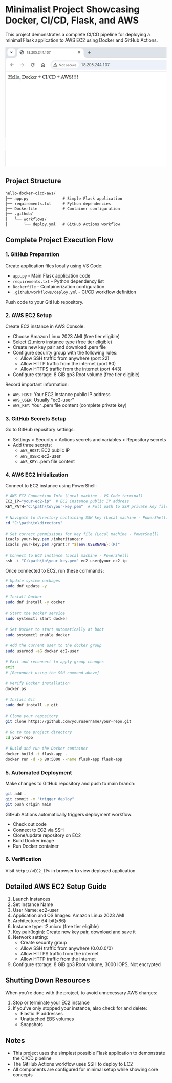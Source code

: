 # Minimalist Project Showcasing Docker, CI/CD, Flask, and AWS

This project demonstrates a complete CI/CD pipeline for deploying a minimal Flask application to AWS EC2 using Docker and GitHub Actions.

![Deployed Application](https://github.com/AD2000X/docker_cicd_awsec2/blob/main/images/successfully%20deploy.jpg)

## Project Structure

```
hello-docker-cicd-aws/
├── app.py               # Simple Flask application
├── requirements.txt     # Python dependencies
├── Dockerfile           # Container configuration
├── .github/
│   └── workflows/
│       └── deploy.yml   # GitHub Actions workflow
```

## Complete Project Execution Flow

### 1. GitHub Preparation

Create application files locally using VS Code:

- `app.py` - Main Flask application code
- `requirements.txt` - Python dependency list 
- `Dockerfile` - Containerization configuration
- `.github/workflows/deploy.yml` - CI/CD workflow definition

Push code to your GitHub repository.

### 2. AWS EC2 Setup

Create EC2 instance in AWS Console:

- Choose Amazon Linux 2023 AMI (free tier eligible)
- Select t2.micro instance type (free tier eligible)
- Create new key pair and download .pem file
- Configure security group with the following rules:
  - Allow SSH traffic from anywhere (port 22)
  - Allow HTTP traffic from the internet (port 80)
  - Allow HTTPS traffic from the internet (port 443)
- Configure storage: 8 GiB gp3 Root volume (free tier eligible)

Record important information:
- `AWS_HOST`: Your EC2 instance public IP address
- `AWS_USER`: Usually "ec2-user"
- `AWS_KEY`: Your .pem file content (complete private key)

### 3. GitHub Secrets Setup

Go to GitHub repository settings:
- Settings > Security > Actions secrets and variables > Repository secrets
- Add three secrets:
  - `AWS_HOST`: EC2 public IP
  - `AWS_USER`: ec2-user
  - `AWS_KEY`: .pem file content

### 4. AWS EC2 Initialization

Connect to EC2 instance using PowerShell:

```powershell
# AWS EC2 Connection Info (Local machine - VS Code terminal)
EC2_IP="your-ec2-ip"  # EC2 instance public IP address
KEY_PATH="C:\path\to\your-key.pem"  # Full path to SSH private key file

# Navigate to directory containing SSH key (Local machine - PowerShell)
cd "C:\path\to\directory"

# Set correct permissions for key file (Local machine - PowerShell)
icacls your-key.pem /inheritance:r
icacls your-key.pem /grant:r "${env:USERNAME}:(R)"

# Connect to EC2 instance (Local machine - PowerShell)
ssh -i "C:\path\to\your-key.pem" ec2-user@your-ec2-ip
```

Once connected to EC2, run these commands:

```bash
# Update system packages
sudo dnf update -y

# Install Docker
sudo dnf install -y docker

# Start the Docker service
sudo systemctl start docker

# Set Docker to start automatically at boot
sudo systemctl enable docker

# Add the current user to the docker group
sudo usermod -aG docker ec2-user

# Exit and reconnect to apply group changes
exit
# [Reconnect using the SSH command above]

# Verify Docker installation
docker ps

# Install Git
sudo dnf install -y git

# Clone your repository
git clone https://github.com/yourusername/your-repo.git

# Go to the project directory
cd your-repo

# Build and run the Docker container
docker build -t flask-app .
docker run -d -p 80:5000 --name flask-app flask-app
```

### 5. Automated Deployment

Make changes to GitHub repository and push to main branch:

```bash
git add .
git commit -m "trigger deploy"
git push origin main
```

GitHub Actions automatically triggers deployment workflow:
- Check out code
- Connect to EC2 via SSH
- Clone/update repository on EC2
- Build Docker image
- Run Docker container

### 6. Verification

Visit `http://<EC2_IP>` in browser to view deployed application.

## Detailed AWS EC2 Setup Guide

1. Launch Instances
2. Set Instance Name
3. User Name: ec2-user
4. Application and OS Images: Amazon Linux 2023 AMI
5. Architecture: 64-bit(x86)
6. Instance type: t2.micro (free tier eligible)
7. Key pair(login): Create new key pair, download and save it
8. Network setting:
   - Create security group
   - Allow SSH traffic from anywhere (0.0.0.0/0)
   - Allow HTTPS traffic from the internet
   - Allow HTTP traffic from the internet
9. Configure storage: 8 GiB gp3 Root volume, 3000 IOPS, Not encrypted

## Shutting Down Resources

When you're done with the project, to avoid unnecessary AWS charges:

1. Stop or terminate your EC2 instance
2. If you've only stopped your instance, also check for and delete:
   - Elastic IP addresses
   - Unattached EBS volumes
   - Snapshots

## Notes

- This project uses the simplest possible Flask application to demonstrate the CI/CD pipeline
- The GitHub Actions workflow uses SSH to deploy to EC2
- All components are configured for minimal setup while showing core concepts

